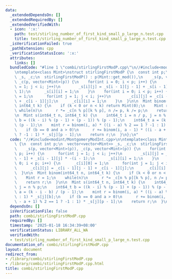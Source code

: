 ```yaml
---
data:
  _extendedDependsOn: []
  _extendedRequiredBy: []
  _extendedVerifiedWith:
  - icon: ':x:'
    path: test/stirling_number_of_first_kind_small_p_large_n.test.cpp
    title: test/stirling_number_of_first_kind_small_p_large_n.test.cpp
  _isVerificationFailed: true
  _pathExtension: cpp
  _verificationStatusIcon: ':x:'
  attributes:
    links: []
  bundledCode: "#line 1 \"combi/stirlingFirstModP.cpp\"\n//#include<modint/MontgomeryModInt.cpp>\n\
    \ntemplate<class Mint>\nstruct stirlingFirstModP {\n  const int p;\n  vector<vector<Mint>>\
    \ _s, _c;\n  stirlingFirstModP() : p(Mint::get_mod()),\n    _s(p, vector<Mint>(p)),\
    \ _c(p, vector<Mint>(p)) {\n    for(int i = 0; i < p; i++) {\n      for(int j\
    \ = 1; j < i; j++)\n        _s[i][j] = _s[i - 1][j - 1] + _s[i - 1][j] * -(i -\
    \ 1);\n      _s[i][i] = 1;\n    }\n    for(int i = 0; i < p; i++) {\n      _c[i][0]\
    \ = 1;\n      for(int j = 1; j < i; j++)\n        _c[i][j] = _c[i - 1][j - 1]\
    \ + _c[i - 1][j];\n      _c[i][i] = 1;\n    }\n  }\n\n  Mint binom(int64_t n,\
    \ int64_t k) {\n    if (k < 0 or n < k) return Mint(0);\n    Mint r = 1;\n   \
    \ while(n)\n      r *= _c[n % p][k % p], n /= p, k /= p;\n    return r;\n  }\n\
    \n  Mint s(int64_t n, int64_t k) {\n    int64_t i = n / p, j = n % p;\n    int64_t\
    \ b = ((k - i) % (p - 1) + (p - 1)) % (p - 1);\n    int64_t a = (k - i - b) /\
    \ (p - 1);\n    mint r = binom(i, a) * ((i - a) % 2 == 1 ? -1 : 1) * _s[j][b];\n\
    \    if (b == 0 and a > 0)\n      r += binom(i, a - 1) * ((i - a + 1) % 2 == 1\
    \ ? -1 : 1) * _s[j][p - 1];\n    return r;\n  }\n};\n"
  code: "//#include<modint/MontgomeryModInt.cpp>\n\ntemplate<class Mint>\nstruct stirlingFirstModP\
    \ {\n  const int p;\n  vector<vector<Mint>> _s, _c;\n  stirlingFirstModP() : p(Mint::get_mod()),\n\
    \    _s(p, vector<Mint>(p)), _c(p, vector<Mint>(p)) {\n    for(int i = 0; i <\
    \ p; i++) {\n      for(int j = 1; j < i; j++)\n        _s[i][j] = _s[i - 1][j\
    \ - 1] + _s[i - 1][j] * -(i - 1);\n      _s[i][i] = 1;\n    }\n    for(int i =\
    \ 0; i < p; i++) {\n      _c[i][0] = 1;\n      for(int j = 1; j < i; j++)\n  \
    \      _c[i][j] = _c[i - 1][j - 1] + _c[i - 1][j];\n      _c[i][i] = 1;\n    }\n\
    \  }\n\n  Mint binom(int64_t n, int64_t k) {\n    if (k < 0 or n < k) return Mint(0);\n\
    \    Mint r = 1;\n    while(n)\n      r *= _c[n % p][k % p], n /= p, k /= p;\n\
    \    return r;\n  }\n\n  Mint s(int64_t n, int64_t k) {\n    int64_t i = n / p,\
    \ j = n % p;\n    int64_t b = ((k - i) % (p - 1) + (p - 1)) % (p - 1);\n    int64_t\
    \ a = (k - i - b) / (p - 1);\n    mint r = binom(i, a) * ((i - a) % 2 == 1 ? -1\
    \ : 1) * _s[j][b];\n    if (b == 0 and a > 0)\n      r += binom(i, a - 1) * ((i\
    \ - a + 1) % 2 == 1 ? -1 : 1) * _s[j][p - 1];\n    return r;\n  }\n};\n"
  dependsOn: []
  isVerificationFile: false
  path: combi/stirlingFirstModP.cpp
  requiredBy: []
  timestamp: '2025-01-18 16:34:39+08:00'
  verificationStatus: LIBRARY_ALL_WA
  verifiedWith:
  - test/stirling_number_of_first_kind_small_p_large_n.test.cpp
documentation_of: combi/stirlingFirstModP.cpp
layout: document
redirect_from:
- /library/combi/stirlingFirstModP.cpp
- /library/combi/stirlingFirstModP.cpp.html
title: combi/stirlingFirstModP.cpp
---
```

